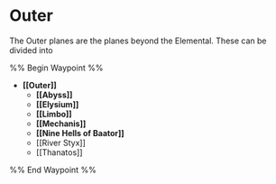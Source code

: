 # Outer
The Outer planes are the planes beyond the Elemental. These can be divided into 

%% Begin Waypoint %%
- **[[Outer]]**
	- **[[Abyss]]**
	- **[[Elysium]]**
	- **[[Limbo]]**
	- **[[Mechanis]]**
	- **[[Nine Hells of Baator]]**
	- [[River Styx]]
	- [[Thanatos]]

%% End Waypoint %%

